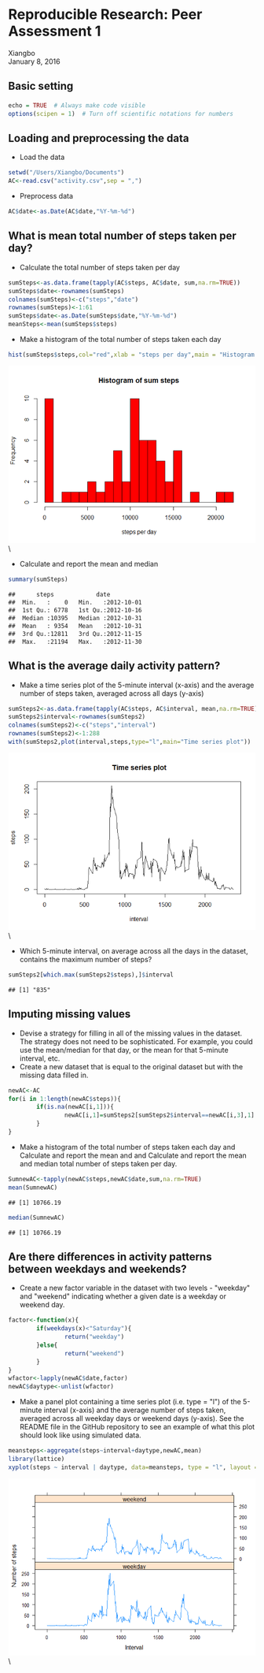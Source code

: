 # Reproducible Research: Peer Assessment 1
Xiangbo  
January 8, 2016  


## Basic setting

```r
echo = TRUE  # Always make code visible
options(scipen = 1)  # Turn off scientific notations for numbers
```

## Loading and preprocessing the data
* Load the data

```r
setwd("/Users/Xiangbo/Documents")
AC<-read.csv("activity.csv",sep = ",")
```
* Preprocess data

```r
AC$date<-as.Date(AC$date,"%Y-%m-%d")
```

## What is mean total number of steps taken per day?
* Calculate the total number of steps taken per day

```r
sumSteps<-as.data.frame(tapply(AC$steps, AC$date, sum,na.rm=TRUE))
sumSteps$date<-rownames(sumSteps)
colnames(sumSteps)<-c("steps","date")
rownames(sumSteps)<-1:61
sumSteps$date<-as.Date(sumSteps$date,"%Y-%m-%d")
meanSteps<-mean(sumSteps$steps)
```
* Make a histogram of the total number of steps taken each day

```r
hist(sumSteps$steps,col="red",xlab = "steps per day",main = "Histogram of sum steps",breaks=30)
```

![](PA1_template_files/figure-html/unnamed-chunk-5-1.png)\
* Calculate and report the mean and median

```r
summary(sumSteps)
```

```
##      steps            date           
##  Min.   :    0   Min.   :2012-10-01  
##  1st Qu.: 6778   1st Qu.:2012-10-16  
##  Median :10395   Median :2012-10-31  
##  Mean   : 9354   Mean   :2012-10-31  
##  3rd Qu.:12811   3rd Qu.:2012-11-15  
##  Max.   :21194   Max.   :2012-11-30
```

## What is the average daily activity pattern?
* Make a time series plot of the 5-minute interval (x-axis) and the average number of steps taken, averaged across all days (y-axis)

```r
sumSteps2<-as.data.frame(tapply(AC$steps, AC$interval, mean,na.rm=TRUE))
sumSteps2$interval<-rownames(sumSteps2)
colnames(sumSteps2)<-c("steps","interval")
rownames(sumSteps2)<-1:288
with(sumSteps2,plot(interval,steps,type="l",main="Time series plot"))
```

![](PA1_template_files/figure-html/unnamed-chunk-7-1.png)\
* Which 5-minute interval, on average across all the days in the dataset, contains the maximum number of steps?

```r
sumSteps2[which.max(sumSteps2$steps),]$interval
```

```
## [1] "835"
```

## Imputing missing values
* Devise a strategy for filling in all of the missing values in the dataset. The strategy does not need to be sophisticated. For example, you could use the mean/median for that day, or the mean for that 5-minute interval, etc.
* Create a new dataset that is equal to the original dataset but with the missing data filled in.

```r
newAC<-AC
for(i in 1:length(newAC$steps)){
        if(is.na(newAC[i,1])){
                newAC[i,1]=sumSteps2[sumSteps2$interval==newAC[i,3],1]
        }
}
```
* Make a histogram of the total number of steps taken each day and Calculate and report the mean and and Calculate and report the mean and median total number of steps taken per day.

```r
SumnewAC<-tapply(newAC$steps,newAC$date,sum,na.rm=TRUE)
mean(SumnewAC)
```

```
## [1] 10766.19
```

```r
median(SumnewAC)
```

```
## [1] 10766.19
```

## Are there differences in activity patterns between weekdays and weekends?
* Create a new factor variable in the dataset with two levels - "weekday" and "weekend" indicating whether a given date is a weekday or weekend day.

```r
factor<-function(x){
        if(weekdays(x)<"Saturday"){
                return("weekday")
        }else{
                return("weekend")
        }
}
wfactor<-lapply(newAC$date,factor)
newAC$daytype<-unlist(wfactor)
```
* Make a panel plot containing a time series plot (i.e. type = "l") of the 5-minute interval
(x-axis) and the average number of steps taken, averaged across all weekday days or weekend days (y-axis). See the README file in the GitHub repository to see an example of what this plot should look like using simulated data.

```r
meansteps<-aggregate(steps~interval+daytype,newAC,mean)
library(lattice)
xyplot(steps ~ interval | daytype, data=meansteps, type = "l", layout = c(1, 2), xlab="Interval",ylab="Number of steps")
```

![](PA1_template_files/figure-html/unnamed-chunk-12-1.png)\


